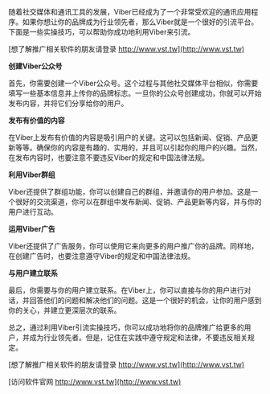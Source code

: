 随着社交媒体和通讯工具的发展，Viber已经成为了一个非常受欢迎的通讯应用程序。如果你想让你的品牌成为行业领先者，那么Viber就是一个很好的引流平台。下面是一些实操技巧，可以帮助你成功地利用Viber来引流。

[想了解推广相关软件的朋友请登录 http://www.vst.tw](http://www.vst.tw)

**创建Viber公众号**

首先，你需要创建一个Viber公众号。这个过程与其他社交媒体平台相似，你需要填写一些基本信息并上传你的品牌标志。一旦你的公众号创建成功，你就可以开始发布内容，并将它们分享给你的用户。

**发布有价值的内容**

在Viber上发布有价值的内容是吸引用户的关键。这可以包括新闻、促销、产品更新等等。确保你的内容是有趣的、实用的，并且可以引起你的用户的兴趣。当然，在发布内容时，也要注意不要违反Viber的规定和中国法律法规。

**利用Viber群组**

Viber还提供了群组功能，你可以创建自己的群组，并邀请你的用户参加。这是一个很好的交流渠道，你可以在群组中发布新闻、促销、产品更新等内容，并与你的用户进行互动。

**运用Viber广告**

Viber还提供了广告服务，你可以使用它来向更多的用户推广你的品牌。同样地，在创建广告时，也要注意遵守Viber的规定和中国法律法规。

**与用户建立联系**

最后，你需要与你的用户建立联系。在Viber上，你可以直接与你的用户进行对话，并回答他们的问题和解决他们的问题。这是一个很好的机会，让你的用户感到你的关心，并建立更深层次的联系。

总之，通过利用Viber引流实操技巧，你可以成功地将你的品牌推广给更多的用户，并成为行业领先者。但是，记住在实践中遵守规定和法律，不要违反相关规定。

[想了解推广相关软件的朋友请登录 http://www.vst.tw](http://www.vst.tw)


[访问软件官网 http://www.vst.tw](http://www.vst.tw)
